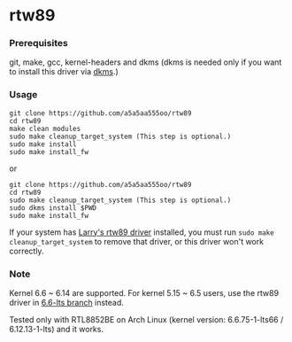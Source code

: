 rtw89
===========
### Prerequisites

git, make, gcc, kernel-headers and dkms (dkms is needed only if you want to install this driver via [dkms](https://en.wikipedia.org/wiki/Dynamic_Kernel_Module_Support).)

### Usage

```
git clone https://github.com/a5a5aa555oo/rtw89
cd rtw89
make clean modules
sudo make cleanup_target_system (This step is optional.)
sudo make install
sudo make install_fw
```
or
```
git clone https://github.com/a5a5aa555oo/rtw89
cd rtw89
sudo make cleanup_target_system (This step is optional.)
sudo dkms install $PWD
sudo make install_fw
```
If your system has [Larry's rtw89 driver](https://github.com/lwfinger/rtw89) installed, you must run `sudo make cleanup_target_system` to remove that driver, or this driver won't work correctly.

### Note
Kernel 6.6 ~ 6.14 are supported. For kernel 5.15 ~ 6.5 users, use the rtw89 driver in [6.6-lts branch](https://github.com/a5a5aa555oo/rtw89/tree/6.6-lts) instead.

Tested only with RTL8852BE on Arch Linux (kernel version: 6.6.75-1-lts66 / 6.12.13-1-lts) and it works.
